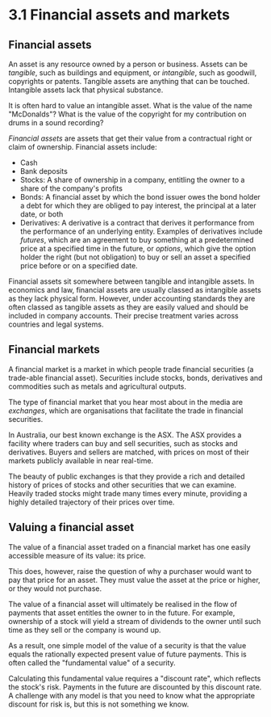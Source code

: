 # 3.1 Financial assets and markets

## Financial assets

An asset is any resource owned by a person or business. Assets can be *tangible*, such as buildings and equipment, or *intangible*, such as goodwill, copyrights or patents. Tangible assets are anything that can be touched. Intangible assets lack that physical substance.

It is often hard to value an intangible asset. What is the value of the name "McDonalds"? What is the value of the copyright for my contribution on drums in a sound recording?

*Financial assets* are assets that get their value from a contractual right or claim of ownership. Financial assets include:

- Cash
- Bank deposits
- Stocks: A share of ownership in a company, entitling the owner to a share of the company's profits
- Bonds: A financial asset by which the bond issuer owes the bond holder a debt for which they are obliged to pay interest, the principal at a later date, or both
- Derivatives: A derivative is a contract that derives it performance from the performance of an underlying entity. Examples of derivatives include *futures*, which are an agreement to buy something at a predetermined price at a specified time in the future, or *options*, which give the option holder the right (but not obligation) to buy or sell an asset a specified price before or on a specified date. 

Financial assets sit somewhere between tangible and intangible assets. In economics and law, financial assets are usually classed as intangible assets as they lack physical form. However, under accounting standards they are often classed as tangible assets as they are easily valued and should be included in company accounts.  Their precise treatment varies across countries and legal systems.

## Financial markets

A financial market is a market in which people trade financial securities (a trade-able financial asset). Securities include stocks, bonds, derivatives and commodities such as metals and agricultural outputs.

The type of financial market that you hear most about in the media are *exchanges*, which are organisations that facilitate the trade in financial securities.

In Australia, our best known exchange is the ASX. The ASX provides a facility where traders can buy and sell securities, such as stocks and derivatives. Buyers and sellers are matched, with prices on most of their markets publicly available in near real-time.

The beauty of public exchanges is that they provide a rich and detailed history of prices of stocks and other securities that we can examine. Heavily traded stocks might trade many times every minute, providing a highly detailed trajectory of their prices over time.

## Valuing a financial asset

The value of a financial asset traded on a financial market has one easily accessible measure of its value: its price.

This does, however, raise the question of why a purchaser would want to pay that price for an asset. They must value the asset at the price or higher, or they would not purchase.

The value of a financial asset will ultimately be realised in the flow of payments that asset entitles the owner to in the future. For example, ownership of a stock will yield a stream of dividends to the owner until such time as they sell or the company is wound up.

As a result, one simple model of the value of a security is that the value equals the rationally expected present value of future payments. This is often called the "fundamental value" of a security.

Calculating this fundamental value requires a "discount rate", which reflects the stock's risk. Payments in the future are discounted by this discount rate. A challenge with any model is that you need to know what the appropriate discount for risk is, but this is not something we know.